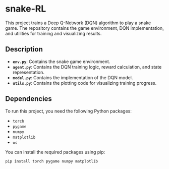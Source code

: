 # snake-RL
This project trains a Deep Q-Network (DQN) algorithm to play a snake game. The repository contains the game environment, DQN implementation, and utilities for training and visualizing results.

## Description

- **`env.py`**: Contains the snake game environment.
- **`agent.py`**: Contains the DQN training logic, reward calculation, and state representation.
- **`model.py`**: Contains the implementation of the DQN model.
- **`utils.py`**: Contains the plotting code for visualizing training progress.

## Dependencies

To run this project, you need the following Python packages:

- `torch`
- `pygame`
- `numpy`
- `matplotlib`
- `os`

You can install the required packages using pip:

```bash
pip install torch pygame numpy matplotlib